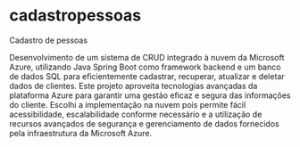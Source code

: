 # cadastropessoas
Cadastro de pessoas

Desenvolvimento de um sistema de CRUD integrado à nuvem da Microsoft Azure, utilizando Java Spring Boot como framework backend e um banco de dados SQL para eficientemente cadastrar, recuperar, atualizar e deletar dados de clientes. Este projeto aproveita tecnologias avançadas da plataforma Azure para garantir uma gestão eficaz e segura das informações do cliente. Escolhi a implementação na nuvem pois permite fácil acessibilidade, escalabilidade conforme necessário e a utilização de recursos avançados de segurança e gerenciamento de dados fornecidos pela infraestrutura da Microsoft Azure.

